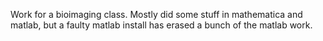 Work for a bioimaging class.  Mostly did some stuff in mathematica and matlab, but a faulty matlab install has erased a bunch of the matlab work.
